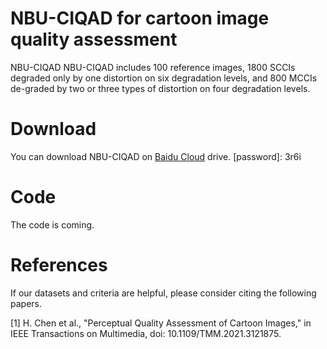 # NBU-CIQAD for cartoon image quality assessment
NBU-CIQAD
NBU-CIQAD includes 100 reference images, 1800 SCCIs degraded only by one distortion on six degradation levels, and 800 MCCIs de-graded by two or three types of distortion on four degradation levels. 
# Download
You can download NBU-CIQAD on [Baidu Cloud](https://pan.baidu.com/s/1CO1i1rdzmpHXQY2gf04Rhw) drive. [password]: 3r6i

# Code
The code is coming.
# References
If our datasets and criteria are helpful, please consider citing the following papers.

[1] H. Chen et al., "Perceptual Quality Assessment of Cartoon Images," in IEEE Transactions on Multimedia, doi: 10.1109/TMM.2021.3121875.

